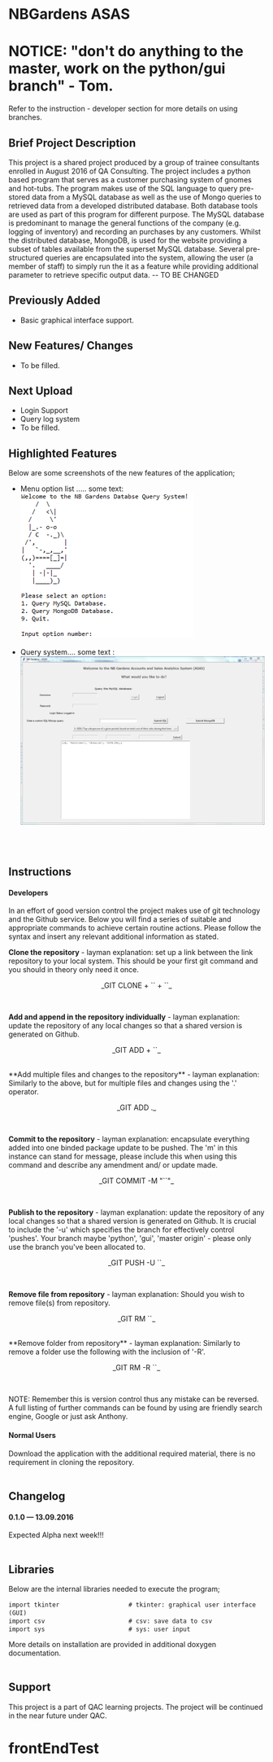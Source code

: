 # NBGardens ASAS

# NOTICE: "don't do anything to the master, work on the python/gui branch" - Tom.
Refer to the instruction - developer section for more details on using branches.

## Brief Project Description
This project is a shared project produced by a group of trainee consultants enrolled in August 2016 of QA Consulting. The project includes a python based program that serves as a customer purchasing system of gnomes and hot-tubs. The program makes use of the SQL language to query pre-stored data from a MySQL database as well as the use of Mongo queries to retrieved data from a developed distributed database. Both database tools are used as part of this program for different purpose. The MySQL database is predominant to manage the general functions of the company (e.g. logging of inventory) and recording an purchases by any customers. Whilst the distributed database, MongoDB, is used for the website providing a subset of tables available from the superset MySQL database. Several pre-structured queries are encapsulated into the system, allowing the user (a member of staff) to simply run the it as a feature while providing additional parameter to retrieve specific output data. -- TO BE CHANGED


## Previously Added
* Basic graphical interface support.


## New Features/ Changes
* To be filled.


## Next Upload
* Login Support
* Query log system
* To be filled.


## Highlighted Features
Below are some screenshots of the new features of the application;

<ul>
    <li>
        <div>Menu option list ..... some text:<br /> </div>
        <div><img src="https://raw.githubusercontent.com/t87912/NBGardens/master/qaShared-Python-Friday/img/nbgardensTUI.PNG" /></div>
    </li>
    <br />
    <li>
        <div>Query system.... some text :</div>
        <div><img src="https://raw.githubusercontent.com/t87912/NBGardens/master/qaShared-Python-Friday/img/nbscreenshot.PNG" /></div>
    </li>
    <!-- <br /> -->
    <!-- <li>
        <div>Modified API facility with additional statistical information for ease of comparison (e.g. mean and median density, precision, recall, f-measure, accuracy and error):</div>
        <div><img src="https://raw.githubusercontent.com/ameenhaq/VernacularPlaceNameFinder-Project/master/img/2.png" /></div>
    </li>
    <br />
    <li>
        <div>Webpage that visualizes the concave (blue = Comparison data, red = system/ social media data) and convex hull (purple = Comparison data, orange = system/ social media data). This example shows the concave and convex hull polygon of Canton:</div>
        <div><img src="https://raw.githubusercontent.com/ameenhaq/VernacularPlaceNameFinder-Project/master/img/3.png" /></div>
    </li> -->
</ul>
<br /><br />

## Instructions
#### Developers
In an effort of good version control the project makes use of git technology and the Github service. Below you will find a series of suitable and appropriate commands to achieve certain routine actions. Please follow the syntax and insert any relevant additional information as stated. <br />

**Clone the repository** - layman explanation: set up a link between the link repository to your local system. This should be your first git command and you should in theory only need it once.
<p align="center">
    _GIT CLONE + `<REPO>` + `<SAVE DIRECTORY>`_
</p> <br />


**Add and append in the repository individually** - layman explanation: update the repository of any local changes so that a shared version is generated on Github.
<p align="center">
    _GIT ADD + `<FILE NAME>`_
</p> <br />
**Add multiple files and changes to the repository** - layman explanation: Similarly to the above, but for multiple files and changes using the '.' operator.
<p align="center">
    _GIT ADD ._
</p> <br />


**Commit to the repository** - layman explanation: encapsulate everything added into one binded package update to be pushed. The 'm' in this instance can stand for message, please include this when using this command and describe any amendment and/ or update made.
<p align="center">
    _GIT COMMIT -M "`<SOME TEXT>`"_
</p> <br />


**Publish to the repository** - layman explanation: update the repository of any local changes so that a shared version is generated on Github. It is crucial to include the '-u' which specifies the branch for effectively control 'pushes'. Your branch maybe 'python', 'gui', 'master origin' - please only use the branch you've been allocated to.
<p align="center">
    _GIT PUSH -U `<BRANCH NAME>`_
</p> <br />


**Remove file from repository** - layman explanation: Should you wish to remove file(s) from repository.
<p align="center">
    _GIT RM `<FILE NAME>`_
</p> <br />
**Remove folder from repository** - layman explanation: Similarly to remove a folder use the following with the inclusion of '-R'.
<p align="center">
    _GIT RM -R `<FOLDER NAME>`_
</p> <br />

NOTE: Remember this is version control thus any mistake can be reversed. A full listing of further commands can be found by using are friendly search engine, Google or just ask Anthony.<br />

#### Normal Users
Download the application with the additional required material, there is no requirement in cloning the repository. <br /><br />



## Changelog
<!-- ### 0.3.0 — 01.05.2015
Included code for additional features suggest by Chris Jones - changing system parameter and improving query terms recognition.
### 0.2.2 — 01.05.2015
Resolved Edinburgh City Council dataset option issue.
### 0.2.1 — 01.05.2015
Fixed Website UI issues (i.e. some stat features not showing)
### 0.2.0 — 01.04.2016
Implemented concave hull for creating a polygon of system and gold-standard data - replacing convex hull. -->
#### 0.1.0 — 13.09.2016
Expected Alpha next week!!!  <br /><br />


## Libraries
Below are the internal libraries needed to execute the program; <br />
```
import tkinter	                 # tkinter: graphical user interface (GUI)
import csv                       # csv: save data to csv
import sys                       # sys: user input
```
More details on installation are provided in additional doxygen documentation. <br /><br />


## Support
This project is a part of QAC learning projects. The project will be continued in the near future under QAC.
# frontEndTest
